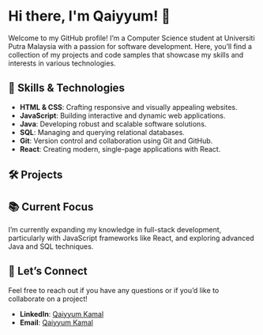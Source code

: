 # Hi there, I'm Qaiyyum! 👋

Welcome to my GitHub profile! I’m a Computer Science student at Universiti Putra Malaysia with a passion for software development. Here, you’ll find a collection of my projects and code samples that showcase my skills and interests in various technologies.

## 🚀 Skills & Technologies

- **HTML & CSS**: Crafting responsive and visually appealing websites.
- **JavaScript**: Building interactive and dynamic web applications.
- **Java**: Developing robust and scalable software solutions.
- **SQL**: Managing and querying relational databases.
- **Git**: Version control and collaboration using Git and GitHub.
- **React**: Creating modern, single-page applications with React.

## 🛠️ Projects

## 📚 Current Focus

I’m currently expanding my knowledge in full-stack development, particularly with JavaScript frameworks like React, and exploring advanced Java and SQL techniques.

## 🤝 Let’s Connect

Feel free to reach out if you have any questions or if you’d like to collaborate on a project!

- **LinkedIn**: [Qaiyyum Kamal](https://www.linkedin.com/in/qaiyyum-kamal)
- **Email**: [Qaiyyum Kamal](mailto:qaiyyumkamal047@gmail.com)
